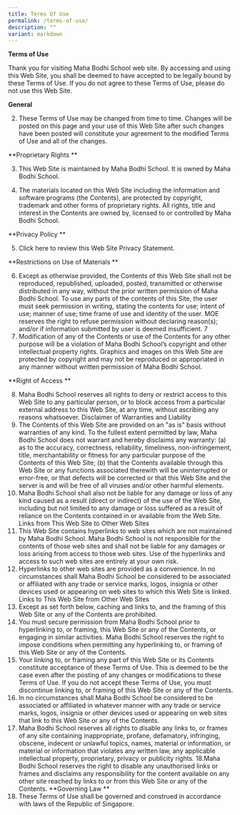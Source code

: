 ```yaml
---
title: Terms Of Use
permalink: /terms-of-use/
description: ""
variant: markdown
---
```

**Terms of Use**

Thank you for visiting Maha Bodhi School web site. By accessing and using this Web Site, you shall be deemed to have accepted to be legally bound by these Terms of Use. If you do not agree to these Terms of Use, please do not use this Web Site. 

**General** 

2. These Terms of Use may be changed from time to time. Changes will be posted on this page and your use of this Web Site after such changes have been posted will constitute your agreement to the modified Terms of Use and all of the changes. 

**Proprietary Rights **

3. This Web Site is maintained by Maha Bodhi School. It is owned by Maha Bodhi School.

4. The materials located on this Web Site including the information and software programs (the Contents), are protected by copyright, trademark and other forms of proprietary rights. All rights, title and interest in the Contents are owned by, licensed to or controlled by Maha Bodhi School.

**Privacy Policy **

5. Click here to review this Web Site Privacy Statement. 

**Restrictions on Use of Materials **

6. Except as otherwise provided, the Contents of this Web Site shall not be reproduced, republished, uploaded, posted, transmitted or otherwise distributed in any way, without the prior written permission of Maha Bodhi School. To use any parts of the contents of this Site, the user must seek permission in writing, stating the contents for use; intent of use; manner of use; time frame of use and identity of the user. MOE reserves the right to refuse permission without declaring reason(s); and/or if information submitted by user is deemed insufficient. 
7
8. Modification of any of the Contents or use of the Contents for any other purpose will be a violation of Maha Bodhi School’s copyright and other intellectual property rights. Graphics and images on this Web Site are protected by copyright and may not be reproduced or appropriated in any manner without written permission of Maha Bodhi School. 

**Right of Access **

8. Maha Bodhi School reserves all rights to deny or restrict access to this Web Site to any particular person, or to block access from a particular external address to this Web Site, at any time, without ascribing any reasons whatsoever. 
Disclaimer of Warranties and Liability 
9. The Contents of this Web Site are provided on an "as is" basis without warranties of any kind. To the fullest extent permitted by law, Maha Bodhi School does not warrant and hereby disclaims any warranty: 
(a) as to the accuracy, correctness, reliability, timeliness, non-infringement, title, merchantability or fitness for any particular purpose of the Contents of this Web Site; 
(b) that the Contents available through this Web Site or any functions associated therewith will be uninterrupted or error-free, or that defects will be corrected or that this Web Site and the server is and will be free of all viruses and/or other harmful elements. 
10. Maha Bodhi School shall also not be liable for any damage or loss of any kind caused as a result (direct or indirect) of the use of the Web Site, including but not limited to any damage or loss suffered as a result of reliance on the Contents contained in or available from the Web Site. 
Links from This Web Site to Other Web Sites 
11. This Web Site contains hyperlinks to web sites which are not maintained by Maha Bodhi School. Maha Bodhi School is not responsible for the contents of those web sites and shall not be liable for any damages or loss arising from access to those web sites. Use of the hyperlinks and access to such web sites are entirely at your own risk. 
12. Hyperlinks to other web sites are provided as a convenience. In no circumstances shall Maha Bodhi School be considered to be associated or affiliated with any trade or service marks, logos, insignia or other devices used or appearing on web sites to which this Web Site is linked. 
Links to This Web Site from Other Web Sites 
13. Except as set forth below, caching and links to, and the framing of this Web Site or any of the Contents are prohibited. 
14. You must secure permission from Maha Bodhi School prior to hyperlinking to, or framing, this Web Site or any of the Contents, or engaging in similar activities. Maha Bodhi School reserves the right to impose conditions when permitting any hyperlinking to, or framing of this Web Site or any of the Contents. 
15. Your linking to, or framing any part of this Web Site or its Contents constitute acceptance of these Terms of Use. This is deemed to be the case even after the posting of any changes or modifications to these Terms of Use. If you do not accept these Terms of Use, you must discontinue linking to, or framing of this Web Site or any of the Contents. 
16. In no circumstances shall Maha Bodhi School be considered to be associated or affiliated in whatever manner with any trade or service marks, logos, insignia or other devices used or appearing on web sites that link to this Web Site or any of the Contents. 
17. Maha Bodhi School reserves all rights to disable any links to, or frames of any site containing inappropriate, profane, defamatory, infringing, obscene, indecent or unlawful topics, names, material or information, or material or information that violates any written law, any applicable intellectual property, proprietary, privacy or publicity rights. 
18.Maha Bodhi School reserves the right to disable any unauthorised links or frames and disclaims any responsibility for the content available on any other site reached by links to or from this Web Site or any of the Contents. 
**Governing Law **
19. These Terms of Use shall be governed and construed in accordance with laws of the Republic of Singapore. 

